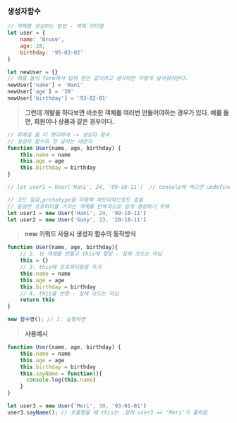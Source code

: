 ### 생성자함수

```javascript
// 객체를 생성하는 방법 - 객체 리터럴
let user = {
    name: 'Bruse',
  	age: 28,
  	birthday: '95-03-02'
}

let newUser = {}
// 예를 들어 form에서 입력 받은 값이라고 생각하면 이렇게 넣어줘야한다.
newUser['name'] = 'Hani'
newUser['age'] = '30'
newUser['birthday'] = '93-02-01'
```

> **그런데 개발을 하다보면 비슷한 객체를 여러번 만들어야하는 경우가 있다. 예를 들면, 회원이나 상품과 같은 경우이다.**

```javascript
// 위에걸 좀 더 편리하게 -> 생성자 함수
// 생성자 함수의 첫 글자는 대문자
function User(name, age, birthday) {
    this.name = name
    this.age = age
    this.birthday = birthday
}

// let user1 = User('Hani', 24, '99-10-11')  // console에 찍으면 undefined - return이 없어서

// 코드 깔끔,prototype을 이용해 메모리적으로도 효율
// 동일한 프로퍼티를 가지는 객체를 반복적으로 쉽게 생성하기 위해
let user1 = new User('Hani', 24, '99-10-11') 
let user2 = new User('Sony', 23, '20-10-11') 
```



> **new 키워드 사용시 생성자 함수의 동작방식**

```javascript
function User(name, age, birthday){
   	// 2. 빈 객체를 만들고 this에 할당 - 실제 코드는 아님
    this = {}
  	// 3. this에 프로퍼티들을 추가
    this.name = name
    this.age = age
    this.birthday = birthday
  	// 4. this를 반환 - 실제 코드는 아님
  	return this
}

new 함수명(); // 1. 실행하면
```



> **사용예시**

```javascript
function User(name, age, birthday) {
    this.name = name
    this.age = age
    this.birthday = birthday
  	this.sayName = function(){
      console.log(this.name)
    }
}

let user3 = new User('Meri', 30, '93-01-01')
user3.sayName(); // 호출했을 때 this는 .앞의 user3 => 'Meri'가 출력됨
```






